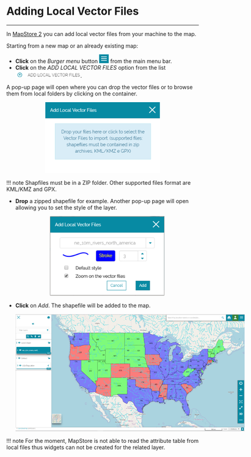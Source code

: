 # Adding Local Vector Files
***************************

In [MapStore 2](https://mapstore2.geo-solutions.it/mapstore/#/) you can add local vector files from your machine to the map. 

Starting from a new map or an already existing map:

* **Click** on the *Burger menu* button <img src="img/burger.png" style="max-width:25px;" /> from the main menu bar.
* **Click** on the *ADD LOCAL VECTOR FILES* option from the list <img src="img/local-files.png" style="max-width:170px;" />.  

A pop-up page will open where you can drop the vector files or to browse them from local folders by clicking on the container. 

<p align = "center" ><img src="img/add-files.png" style="max-width:300px;"  /> </p>


!!! note
    Shapfiles must be in a ZIP folder. Other supported files format are KML/KMZ and GPX.



* **Drop** a zipped shapefile for example. Another pop-up page will open allowing you to set the style of the layer.

     <p align = "center" ><img src="img/style-shapefile.png" style="max-width:300px;"  /> </p>

* **Click** on *Add*. The shapefile will be added to the map. 

     <img src="img/map-localfile.png" style="max-width:600px;"  />


!!! note
    For the moment, MapStore is not able to read the attribute table from local files thus widgets can not be created for the related layer.


